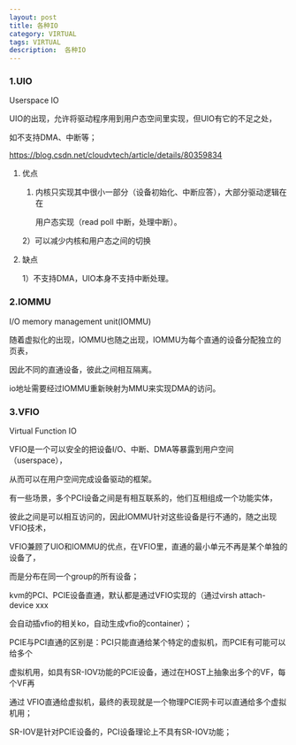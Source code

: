 ```yaml
---
layout: post
title: 各种IO
category: VIRTUAL
tags: VIRTUAL
description:  各种IO
---
```


### 1.**UIO**

  Userspace IO

  UIO的出现，允许将驱动程序用到用户态空间里实现，但UIO有它的不足之处，

  如不支持DMA、中断等；

  https://blog.csdn.net/cloudvtech/article/details/80359834

1. 优点
  
    1) 内核只实现其中很小一部分（设备初始化、中断应答），大部分驱动逻辑在在

       用户态实现（read poll 中断，处理中断）。

    2）可以减少内核和用户态之间的切换

2. 缺点

    1）不支持DMA，UIO本身不支持中断处理。

### 2.**IOMMU**

  I/O memory management unit(IOMMU)

  随着虚拟化的出现，IOMMU也随之出现，IOMMU为每个直通的设备分配独立的页表，

  因此不同的直通设备，彼此之间相互隔离。

  io地址需要经过IOMMU重新映射为MMU来实现DMA的访问。

### 3.**VFIO**

  Virtual Function IO

  VFIO是一个可以安全的把设备I/O、中断、DMA等暴露到用户空间（userspace），

  从而可以在用户空间完成设备驱动的框架。


  有一些场景，多个PCI设备之间是有相互联系的，他们互相组成一个功能实体，

  彼此之间是可以相互访问的，因此IOMMU针对这些设备是行不通的，随之出现VFIO技术，

  VFIO兼顾了UIO和IOMMU的优点，在VFIO里，直通的最小单元不再是某个单独的设备了，

  而是分布在同一个group的所有设备；

  kvm的PCI、PCIE设备直通，默认都是通过VFIO实现的（通过virsh attach-device xxx

  会自动插vfio的相关ko，自动生成vfio的container）；

  PCIE与PCI直通的区别是：PCI只能直通给某个特定的虚拟机，而PCIE有可能可以给多个

  虚拟机用，如具有SR-IOV功能的PCIE设备，通过在HOST上抽象出多个的VF，每个VF再

  通过 VFIO直通给虚拟机，最终的表现就是一个物理PCIE网卡可以直通给多个虚拟机用；

  SR-IOV是针对PCIE设备的，PCI设备理论上不具有SR-IOV功能；

